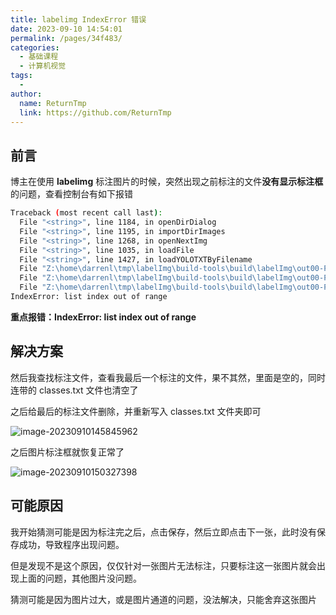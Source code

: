 ```yaml
---
title: labelimg IndexError 错误
date: 2023-09-10 14:54:01
permalink: /pages/34f483/
categories:
  - 基础课程
  - 计算机视觉
tags:
  - 
author: 
  name: ReturnTmp
  link: https://github.com/ReturnTmp
---
```




## 前言

博主在使用 **labelimg** 标注图片的时候，突然出现之前标注的文件**没有显示标注框**的问题，查看控制台有如下报错

```bash
Traceback (most recent call last):
  File "<string>", line 1184, in openDirDialog
  File "<string>", line 1195, in importDirImages
  File "<string>", line 1268, in openNextImg
  File "<string>", line 1035, in loadFile
  File "<string>", line 1427, in loadYOLOTXTByFilename
  File "Z:\home\darrenl\tmp\labelImg\build-tools\build\labelImg\out00-PYZ.pyz\libs.yolo_io", line 112, in __init__
  File "Z:\home\darrenl\tmp\labelImg\build-tools\build\labelImg\out00-PYZ.pyz\libs.yolo_io", line 143, in parseYoloFormat
  File "Z:\home\darrenl\tmp\labelImg\build-tools\build\labelImg\out00-PYZ.pyz\libs.yolo_io", line 125, in yoloLine2Shape
IndexError: list index out of range
```

**重点报错：IndexError: list index out of range**



## 解决方案

然后我查找标注文件，查看我最后一个标注的文件，果不其然，里面是空的，同时连带的 classes.txt 文件也清空了

之后给最后的标注文件删除，并重新写入 classes.txt 文件夹即可

![image-20230910145845962](https://cdn.jsdelivr.net/gh/Returntmp/blog-image@main/blog/202309101458145.png)



之后图片标注框就恢复正常了

![image-20230910150327398](https://cdn.jsdelivr.net/gh/Returntmp/blog-image@main/blog/202309101503496.png)

## 可能原因

我开始猜测可能是因为标注完之后，点击保存，然后立即点击下一张，此时没有保存成功，导致程序出现问题。

但是发现不是这个原因，仅仅针对一张图片无法标注，只要标注这一张图片就会出现上面的问题，其他图片没问题。

猜测可能是因为图片过大，或是图片通道的问题，没法解决，只能舍弃这张图片

